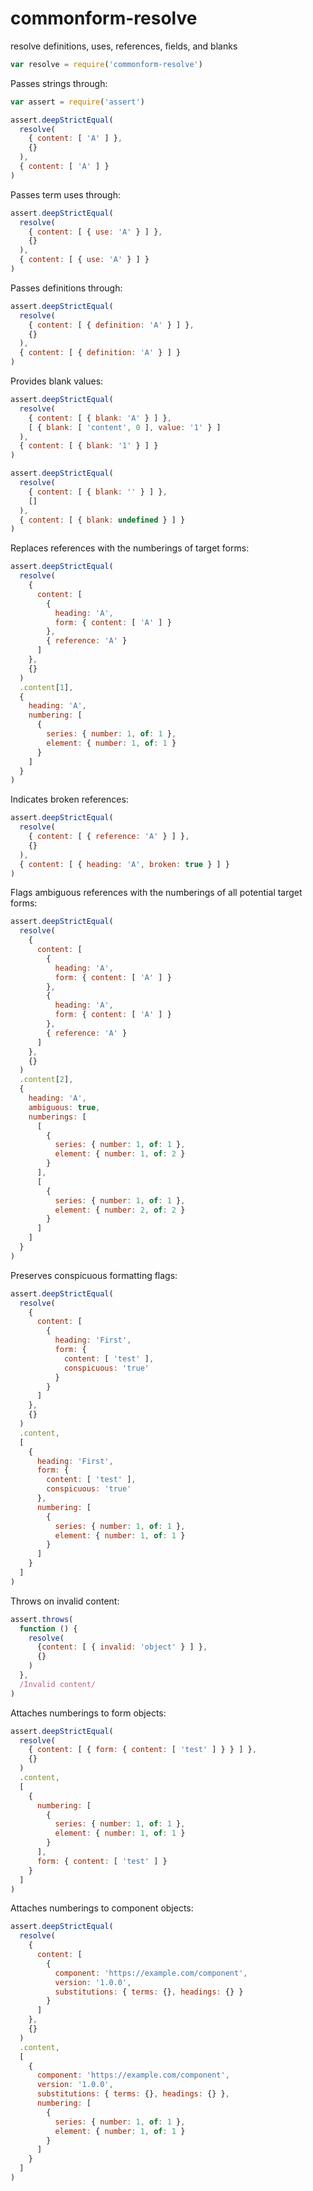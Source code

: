 # commonform-resolve

resolve definitions, uses, references, fields, and blanks

```javascript
var resolve = require('commonform-resolve')
```

Passes strings through:

```javascript
var assert = require('assert')

assert.deepStrictEqual(
  resolve(
    { content: [ 'A' ] },
    {}
  ),
  { content: [ 'A' ] }
)
```

Passes term uses through:

```javascript
assert.deepStrictEqual(
  resolve(
    { content: [ { use: 'A' } ] },
    {}
  ),
  { content: [ { use: 'A' } ] }
)
```

Passes definitions through:

```javascript
assert.deepStrictEqual(
  resolve(
    { content: [ { definition: 'A' } ] },
    {}
  ),
  { content: [ { definition: 'A' } ] }
)
```

Provides blank values:

```javascript
assert.deepStrictEqual(
  resolve(
    { content: [ { blank: 'A' } ] },
    [ { blank: [ 'content', 0 ], value: '1' } ]
  ),
  { content: [ { blank: '1' } ] }
)

assert.deepStrictEqual(
  resolve(
    { content: [ { blank: '' } ] },
    []
  ),
  { content: [ { blank: undefined } ] }
)
```

Replaces references with the numberings of target forms:

```javascript
assert.deepStrictEqual(
  resolve(
    {
      content: [
        {
          heading: 'A',
          form: { content: [ 'A' ] }
        },
        { reference: 'A' }
      ]
    },
    {}
  )
  .content[1],
  {
    heading: 'A',
    numbering: [
      {
        series: { number: 1, of: 1 },
        element: { number: 1, of: 1 }
      }
    ]
  }
)
```

Indicates broken references:

```javascript
assert.deepStrictEqual(
  resolve(
    { content: [ { reference: 'A' } ] },
    {}
  ),
  { content: [ { heading: 'A', broken: true } ] }
)
```

Flags ambiguous references with the numberings of all potential target forms:

```javascript
assert.deepStrictEqual(
  resolve(
    {
      content: [
        {
          heading: 'A',
          form: { content: [ 'A' ] }
        },
        {
          heading: 'A',
          form: { content: [ 'A' ] }
        },
        { reference: 'A' }
      ]
    },
    {}
  )
  .content[2],
  {
    heading: 'A',
    ambiguous: true,
    numberings: [
      [
        {
          series: { number: 1, of: 1 },
          element: { number: 1, of: 2 }
        }
      ],
      [
        {
          series: { number: 1, of: 1 },
          element: { number: 2, of: 2 }
        }
      ]
    ]
  }
)
```

Preserves conspicuous formatting flags:

```javascript
assert.deepStrictEqual(
  resolve(
    {
      content: [
        {
          heading: 'First',
          form: {
            content: [ 'test' ],
            conspicuous: 'true'
          }
        }
      ]
    },
    {}
  )
  .content,
  [
    {
      heading: 'First',
      form: {
        content: [ 'test' ],
        conspicuous: 'true'
      },
      numbering: [
        {
          series: { number: 1, of: 1 },
          element: { number: 1, of: 1 }
        }
      ]
    }
  ]
)
```

Throws on invalid content:

```javascript
assert.throws(
  function () {
    resolve(
      {content: [ { invalid: 'object' } ] },
      {}
    )
  },
  /Invalid content/
)
```

Attaches numberings to form objects:

```javascript
assert.deepStrictEqual(
  resolve(
    { content: [ { form: { content: [ 'test' ] } } ] },
    {}
  )
  .content,
  [
    {
      numbering: [
        {
          series: { number: 1, of: 1 },
          element: { number: 1, of: 1 }
        }
      ],
      form: { content: [ 'test' ] }
    }
  ]
)
```

Attaches numberings to component objects:

```javascript
assert.deepStrictEqual(
  resolve(
    {
      content: [
        {
          component: 'https://example.com/component',
          version: '1.0.0',
          substitutions: { terms: {}, headings: {} }
        }
      ]
    },
    {}
  )
  .content,
  [
    {
      component: 'https://example.com/component',
      version: '1.0.0',
      substitutions: { terms: {}, headings: {} },
      numbering: [
        {
          series: { number: 1, of: 1 },
          element: { number: 1, of: 1 }
        }
      ]
    }
  ]
)
```
